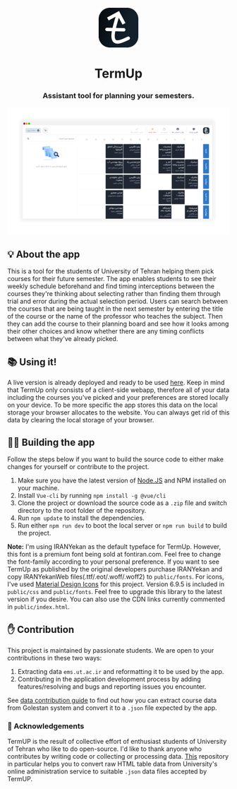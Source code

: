 <p align="center">
	<img src="https://github.com/danamira/TermUp/blob/master/.github/TUP-LOGO.png" alt="TermUP logo">
</p>
<h1 align="center">TermUp</h1>
<h3 align="center">Assistant tool for planning your semesters.</h3>
<p align="center">
	<img src="https://github.com/danamira/TermUp/blob/master/.github/Preview.png" alt="Preview image for TermUp">
</p>
<h2>💡 About the app</h2>
<p>This is a tool for the students of University of Tehran helping them pick courses for their future semester. The app enables students to see their weekly schedule beforehand and find timing interceptions between the courses they're thinking about selecting rather than finding them through trial and error during the actual selection period. Users can search between the courses that are being taught in the next semester by entering the title of the course or the name of the professor who teaches the subject. Then they can add the course to their planning board and see how it looks among their other choices and know whether there are any timing conflicts between what they've already picked.</p>
<h2>📚 Using it!</h2>
    <p>A live version is already deployed and ready to be used <a href="http://termup.iran.liara.run">here</a>. Keep in mind that TermUp only consists of a client-side webapp, therefore all of your data including the courses you've picked and your preferences are stored locally on your device. To be more specific the app stores this data on the local storage your browser allocates to the website. You can always get rid of this data by clearing the local storage of your browser.</p>
<h2>👩‍💻 Building the app</h2>
<p>Follow the steps below if you want to build the source code to either make changes for yourself or contribute to the project.
  <ol>
        <li>Make sure you have the latest version of <a href="https://nodejs.org">Node.JS</a> and NPM installed on your machine.</li>
        <li>Install <code>Vue-cli</code> by running <code>npm install -g @vue/cli</code></li>
        <li>Clone the project or download the source code as a <code>.zip</code> file and switch directory to the root folder of the repository.</li>
        <li>Run <code>npm update</code> to install the dependencies.</li>
        <li>Run either <code>npm run dev</code> to boot the local server or <code>npm run build</code> to build the project.
  </ol>
  <p><b>Note:</b>
  I'm using IRANYekan as the default typeface for TermUp. However, this font is a premium font being sold at fontiran.com. Feel free to change the font-family according to your personal preference. If you want to see TermUp as published by the original developers purchase IRANYekan and copy IRANYekanWeb files(.ttf/.eot/.woff/.woff2) to <code>public/fonts</code>.
  For icons, I've used <a href="https://materialdesignicons.com/" title="Material Design Icons Website">Material Design Icons</a> for this project. Version 6.9.5 is included in <code>public/css</code> and  <code>public/fonts</code>. Feel free to upgrade this library to the latest version if you desire. You can also use the CDN links currently commented in <code>public/index.html</code>.
  </p>

  
<h2>✋ Contribution</h2>
<p>This project is maintained by passionate students. We are open to your contributions in these two ways:</p>
<ol>
    <li>Extracting data <code>ems.ut.ac.ir</code> and reformatting it to be used by the app.</li>
    <li>Contributing in the application development process by adding features/resolving and bugs and reporting issues you encounter.</li>
</ol>
<p>See <a href='#'>data contribution guide</a> to find out how you can extract course data from Golestan system and convert it to a <code>.json</code> file expected by the app.</p>

<h3>🌹 Acknowledgements</h3>
<p>TermUP is the result of collective effort of enthusiast students of University of Tehran who like to do open-source. I'd like to thank anyone who contributes by writing code or collecting or processing data. <a href="https://github.com/ArmanHajmohammadi/TermUp-HTML2JSON">This</a> repository in particular helps you to convert raw HTML table data from University's online administration service to suitable <code>.json</code> data files accepted by TermUP.</p>